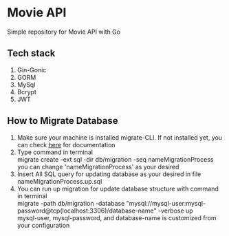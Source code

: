 # Movie API     
Simple repository for Movie API with Go      
## Tech stack   
 1. Gin-Gonic
 2. GORM
 3. MySql
 3. Bcrypt
 4. JWT

## How to Migrate Database
 1. Make sure your machine is installed migrate-CLI. If not installed yet, you can check [here](https://github.com/golang-migrate/migrate/blob/master/cmd/migrate/README.md) for documentation
 2. Type command in terminal  
 migrate create -ext sql -dir db/migration -seq nameMigrationProcess  
you can change 'nameMigrationProcess' as your desired 
 3. Insert All SQL query for updating database as your desired in file nameMigrationProcess.up.sql
 4. You can run up migration for update database structure with command in terminal  
migrate -path db/migration -database "mysql://mysql-user:mysql-password@tcp(localhost:3306)/database-name" -verbose up  
 mysql-user, mysql-password, and database-name is customized from your configuration